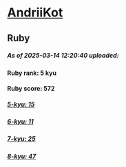 # [AndriiKot](https://www.codewars.com/users/AndriiKot) 
## Ruby

##### As of 2025-03-14 12:20:40 uploaded:

#### Ruby rank: 5 kyu

#### Ruby score: 572

##### [5-kyu: 15](https://github.com/AndriiKot/Ruby__CodeWars/tree/main/kyu-5)

##### [6-kyu: 11](https://github.com/AndriiKot/Ruby__CodeWars/tree/main/kyu-6)

##### [7-kyu: 25](https://github.com/AndriiKot/Ruby__CodeWars/tree/main/kyu-7)

##### [8-kyu: 47](https://github.com/AndriiKot/Ruby__CodeWars/tree/main/kyu-8)

